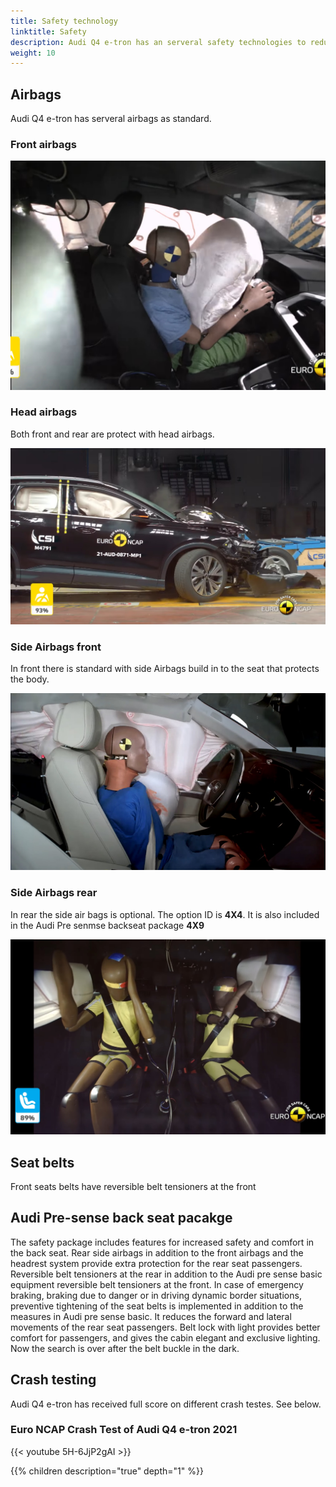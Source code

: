 ```yaml
---
title: Safety technology
linktitle: Safety
description: Audi Q4 e-tron has an serveral safety technologies to reduce damage in collisions
weight: 10
---
```


## Airbags

Audi Q4 e-tron has serveral airbags as standard.

### Front airbags

![Front Airbags](frontairbags.jpg "Front airbags - standard")

### Head airbags

Both front and rear are protect with head airbags.

![Front](sideairbags.jpg "Head airbags in front and rear")

### Side Airbags front

In front there is standard with side Airbags build in to the seat that protects the body.

![Side Airbags](airbagssidefronts.jpg "Side airbags front are standard")

### Side Airbags rear

In rear the side air bags is optional. The option ID is **4X4**. It is also
included in the Audi Pre senmse backseat package **4X9**

![Side airbags rear](airbagssiderear.jpg "Air bag side rear is optinal. Only head airbags are stanard on e-tron")

## Seat belts

Front seats belts have reversible belt tensioners at the front

## Audi Pre-sense back seat pacakge

The safety package includes features for increased safety and comfort in the back seat. Rear side airbags in addition to the front airbags and the headrest system provide extra protection for the rear seat passengers. Reversible belt tensioners at the rear in addition to the Audi pre sense basic equipment reversible belt tensioners at the front. In case of emergency braking, braking
due to danger or in driving dynamic border situations, preventive tightening of the seat belts is implemented in addition
to the measures in Audi pre sense basic. It reduces the forward and lateral movements of the rear seat passengers.
Belt lock with light provides better comfort for passengers, and gives the cabin elegant and exclusive lighting. Now the search is over
after the belt buckle in the dark.

## Crash testing

Audi Q4 e-tron has received full score on different crash testes. See below.

### Euro NCAP Crash Test of Audi Q4 e-tron 2021

{{< youtube 5H-6JjP2gAI >}}

{{% children description="true" depth="1" %}}
